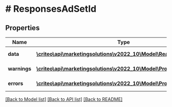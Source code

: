 # # ResponsesAdSetId

## Properties

Name | Type | Description | Notes
------------ | ------------- | ------------- | -------------
**data** | [**\criteo\api\marketingsolutions\v2022_10\Model\ReadModelAdSetId[]**](ReadModelAdSetId.md) |  | [optional] [readonly]
**warnings** | [**\criteo\api\marketingsolutions\v2022_10\Model\ProblemDetails[]**](ProblemDetails.md) |  | [optional] [readonly]
**errors** | [**\criteo\api\marketingsolutions\v2022_10\Model\ProblemDetails[]**](ProblemDetails.md) |  | [optional] [readonly]

[[Back to Model list]](../../README.md#models) [[Back to API list]](../../README.md#endpoints) [[Back to README]](../../README.md)
